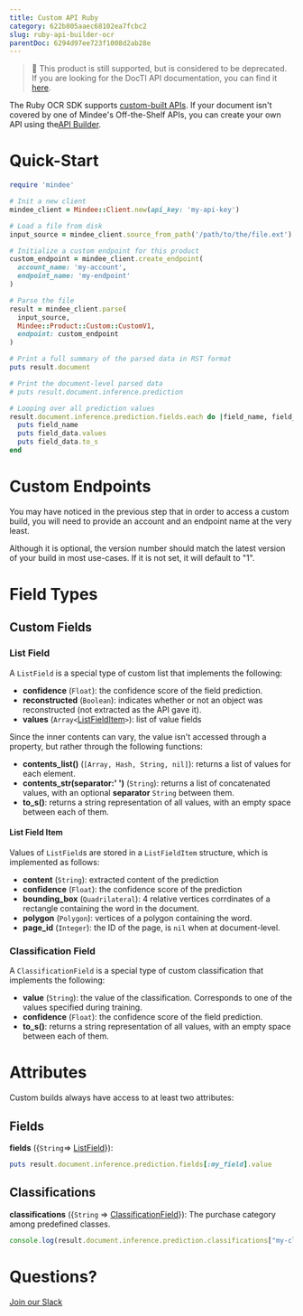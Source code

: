 ```yaml
---
title: Custom API Ruby
category: 622b805aaec68102ea7fcbc2
slug: ruby-api-builder-ocr
parentDoc: 6294d97ee723f1008d2ab28e
---
```

> 🚧 This product is still supported, but is considered to be deprecated. If you are looking for the DocTI API documentation, you can find it [here](https://developers.mindee.com/docs/ruby-generated-ocr).

The Ruby OCR SDK supports [custom-built APIs](https://developers.mindee.com/docs/build-your-first-document-parsing-api).
If your document isn't covered by one of Mindee's Off-the-Shelf APIs, you can create your own API using the[API Builder](https://platform.mindee.com/api-builder).

# Quick-Start

```rb
require 'mindee'

# Init a new client
mindee_client = Mindee::Client.new(api_key: 'my-api-key')

# Load a file from disk
input_source = mindee_client.source_from_path('/path/to/the/file.ext')

# Initialize a custom endpoint for this product
custom_endpoint = mindee_client.create_endpoint(
  account_name: 'my-account',
  endpoint_name: 'my-endpoint'
)

# Parse the file
result = mindee_client.parse(
  input_source,
  Mindee::Product::Custom::CustomV1,
  endpoint: custom_endpoint
)

# Print a full summary of the parsed data in RST format
puts result.document

# Print the document-level parsed data
# puts result.document.inference.prediction

# Looping over all prediction values
result.document.inference.prediction.fields.each do |field_name, field_data|
  puts field_name
  puts field_data.values
  puts field_data.to_s
end
```

# Custom Endpoints

You may have noticed in the previous step that in order to access a custom build, you will need to provide an account and an endpoint name at the very least.

Although it is optional, the version number should match the latest version of your build in most use-cases.
If it is not set, it will default to "1".


# Field Types

## Custom Fields

### List Field

A `ListField` is a special type of custom list that implements the following:

* **confidence** (`Float`): the confidence score of the field prediction.
* **reconstructed** (`Boolean`): indicates whether or not an object was reconstructed (not extracted as the API gave it).
* **values** (`Array<`[ListFieldItem](#list-field-item)`>`): list of value fields

Since the inner contents can vary, the value isn't accessed through a property, but rather through the following functions:
* **contents_list()** (`[Array, Hash, String, nil]`): returns a list of values for each element.
* **contents_str(separator:' ')** (`String`): returns a list of concatenated values, with an optional **separator** `String` between them.
* **to_s()**: returns a string representation of all values, with an empty space between each of them.

#### List Field Item

Values of `ListField`s are stored in a `ListFieldItem` structure, which is implemented as follows:
* **content** (`String`): extracted content of the prediction
* **confidence** (`Float`): the confidence score of the prediction
* **bounding_box** (`Quadrilateral`): 4 relative vertices corrdinates of a rectangle containing the word in the document.
* **polygon** (`Polygon`): vertices of a polygon containing the word.
* **page_id** (`Integer`): the ID of the page, is `nil` when at document-level.

### Classification Field

A `ClassificationField` is a special type of custom classification that implements the following:

* **value** (`String`): the value of the classification. Corresponds to one of the values specified during training.
* **confidence** (`Float`): the confidence score of the field prediction.
* **to_s()**: returns a string representation of all values, with an empty space between each of them.

# Attributes

Custom builds always have access to at least two attributes:

## Fields

**fields** ({`String`=> [ListField](#list-field)}): 

```rb
puts result.document.inference.prediction.fields[:my_field].value
```

## Classifications

**classifications** ({`String` => [ClassificationField](#classification-field)}): The purchase category among predefined classes.

```js
console.log(result.document.inference.prediction.classifications["my-classification"].to_s);
```

# Questions?

[Join our Slack](https://join.slack.com/t/mindee-community/shared_invite/zt-2d0ds7dtz-DPAF81ZqTy20chsYpQBW5g)

